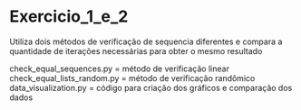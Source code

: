 # Exercicio_1_e_2
Utiliza dois métodos de verificação de sequencia diferentes e compara a quantidade de iterações necessárias para obter o mesmo resultado

check_equal_sequences.py = método de verificação linear
check_equal_lists_random.py = método de verificação randômico
data_visualization.py = código para criação dos gráficos e comparação dos dados
